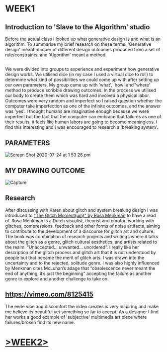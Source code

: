 # WEEK1

## Introduction to 'Slave to the Algorithm' studio

Before the actual class I looked up what generative design is and what is an algorithm. To summarise my brief research on these terms. 'Generative design' meant number of different design outcomes produced from a set of rule/constraints, and 'Algorithm' meant a method.
##
We were divided into groups to experience and experiment how generative design works. We utilised dice (in my case I used a virtual dice to roll) to determine what kind of possibilities we could come up with after setting up our own parameters. My group came up with 'what', 'how' and 'where' method to produce scribble drawing outcomes. In the process we utilised our body to create them which was hard and involved a physical labor. Outcomes were very random and imperfect so I raised question whether the computer take imperfection as one of the infinite outcomes, and the answer was 'yes'. I thought humans are imaginative enough because we were imperfect but the fact that the computer can embrace that failures as one of their results, it feels like human labors are going to become meaningless. I find this interesting and I was encouraged to research a 'breaking system'.
##
## PARAMETERS
![Screen Shot 2020-07-24 at 1 53 26 pm](https://user-images.githubusercontent.com/68723268/96386273-4fdd0580-11e5-11eb-9b62-f6a752f6b637.jpg)
##
## MY DRAWING OUTCOME
![Capture](https://user-images.githubusercontent.com/68723268/96386386-5455ee00-11e6-11eb-90b1-39dc6b4abbe8.jpeg)
## Research
After discussing with Karen about glitch and system breaking design I was introduced to ["The Glitch Moment(um)" by Rosa Menkman](http://digbeyond.com/readme/view.php?id=104&course=Generative%20Design) to have a read of. Rosa Menkman is a Dutch visualist, theorist and curator, working with glitches, compressions, feedback and other forms of noise artifacts, aiming to contribute to the development of a discourse for glitch art and culture. The book was combination of research projects and writings where it talks about the glitch as a genre, glitch cultural aesthetics, and artists related to the realm. “Unaccepted… unwanted… unordered”. I really like her description of the glitch process and glitch art that it is not understood by people but that became the merit of glitch arts. I was drawn into the uncertainty and to the rejected, solitude genre. I was also highly influenced by Menkman cites McLuhan’s adage that “obsolescence never meant the end of anything, it’s just the beginning” accepting the failure as another genre to explore and another challenge to take on.

## https://vimeo.com/8125415
The eerie vibe and discomfort the video creates is very inspiring and make me believe its beautiful yet something so far to accept. As a designer I find her works a good example of 'subjective' multimedia art piece where failures/broken find its new name.

# [>WEEK2>](https://github.com/yerim-kim/slave2algorithm/tree/master/week2)
